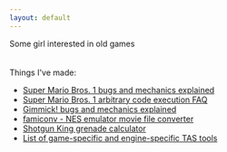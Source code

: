 ```yaml
---
layout: default
---
```


Some girl interested in old games
\
\
\
Things I've made:
- [Super Mario Bros. 1 bugs and mechanics explained](/smb1explained/)
- [Super Mario Bros. 1 arbitrary code execution FAQ](/smb1ace/)
- [Gimmick! bugs and mechanics explained](/gimmick/)
- [famiconv - NES emulator movie file converter](/famiconv/)
- [Shotgun King grenade calculator](/skgrenade/)
- [List of game-specific and engine-specific TAS tools](/tastools/)
